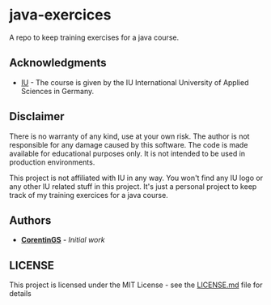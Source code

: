 # java-exercices

A repo to keep training exercises for a java course.

## Acknowledgments

* [IU](https://iu.org) - The course is given by the IU International University of Applied Sciences in Germany.

## Disclaimer

There is no warranty of any kind, use at your own risk. The author is not responsible for any damage caused by this software.
The code is made available for educational purposes only. It is not intended to be used in production environments. 

This project is not affiliated with IU in any way.
You won't find any IU logo or any other IU related stuff in this project. It's just a personal project to keep track of my training exercices for a java course.

## Authors

* **[CorentinGS](https://corentigs.vercel.app/)** - *Initial work*

## LICENSE

This project is licensed under the MIT License - see the [LICENSE.md](LICENSE.md) file for details
